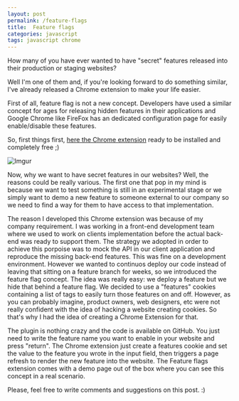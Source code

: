 ```yaml
---
layout: post
permalink: /feature-flags
title:  Feature flags
categories: javascript
tags: javascript chrome
---
```


How many of you have ever wanted to have "secret" features released into their
production or staging websites?

Well I'm one of them and, if you're looking forward to do something similar,
I've already released a Chrome extension to make your life easier.

First of all, feature flag is not a new concept. Developers have used a similar
concept for ages for releasing hidden features in their applications and Google
Chrome like FireFox has an dedicated configuration page for easily
enable/disable these features.

So, first things first, [here the Chrome extension][feature-flag-extension]
ready to be installed and completely free ;)

![Imgur][feature-flags-screenshot]

Now, why we want to have secret features in our websites? Well, the reasons
could be really various. The first one that pop in my mind is because we want
to test something is still in an experimental stage or we simply want to demo a
new feature to someone external to our company so we need to find a way for
them to have access to that implementation.

The reason I developed this Chrome extension was because of my company requirement. I was working in a front-end development team where we used to work on clients implementation before the actual back-end was ready to support them. The strategy we adopted in order to achieve this porpoise was to mock the API in our client application and reproduce the missing back-end features. This was fine on a development environment. However we wanted to continuos deploy our code instead of leaving that sitting on a feature branch for weeks, so we introduced the feature flag concept.
The idea was really easy: we deploy a feature but we hide that behind a feature flag. We decided to use a "features" cookies containing a list of tags to easily turn those features on and off. However, as you can probably imagine, product owners, web designers, etc were not really confident with the idea of hacking a website creating cookies. So that's why I had the idea of creating a Chrome Extension for that.

The plugin is nothing crazy and the code is available on GitHub. You just need to write the feature name you want to enable in your website and press "return". The Chrome extension just create a features cookie and set the value to the feature you wrote in the input field, then triggers a page refresh to render the new feature into the website.
The Feature flags extension comes with a demo page out of the box where you can see this concept in a real scenario.

Please, feel free to write comments and suggestions on this post. :)

[feature-flag-extension]:https://chrome.google.com/webstore/detail/chrome-feature-flag/ekipaajelfmafbclnihjedhmelofhecl
[feature-flags-screenshot]:http://i.imgur.com/qSIgNRB.jpg
